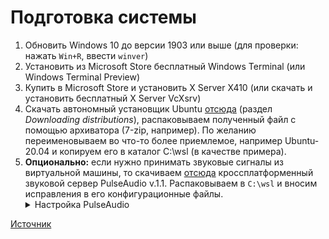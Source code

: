 # Подготовка системы

1. Обновить Windows 10 до версии 1903 или выше (для проверки: нажать `Win+R`, ввести `winver`)
2. Установить из Microsoft Store бесплатный Windows Terminal (или Windows Terminal Preview)
3. Купить в Microsoft Store и установить X Server X410 (или скачать и установить бесплатный X Server VcXsrv)
4. Скачать автономный установщик Ubuntu [отсюда](https://docs.microsoft.com/en-us/windows/wsl/install-manual) (раздел *Downloading distributions*), распаковываем полученный файл с помощью архиватора (7-zip, например). По желанию переименовываем во что-то более приемлемое, например Ubuntu-20.04 и копируем его в каталог C:\wsl (в качестве примера).
5. **Опционально:** если нужно принимать звуковые сигналы из виртуальной машины, то скачиваем [отсюда](https://wikiprograms.org/pulseaudio/) кроссплатформенный звуковой сервер PulseAudio v.1.1. Распаковываем в `C:\wsl` и вносим исправления в его конфигурационные файлы.
	<details>
		<summary>Настройка PulseAudio</summary>
		В файле \wsl\pulseaudio-1.1\etc\pulse\default.pa в разделе Load audio drivers statically редактируем строку:
		<pre>
		load-module module-waveout sink_name=output source_name=input record=0
		</pre>
		а в разделе Network access редактируем строку:
		<pre>
		load-module module-native-protocol-tcp auth-ip-acl=127.0.0.1 auth-anonymous=1
		</pre>
		В файле \wsl\pulseaudio-1.1\etc\pulse\daemon.conf раскомментируем и изменяем строку
		<pre>
		exit-idle-time = -1
		</pre>
	</details>

[Источник](https://habr.com/ru/post/522726/)
